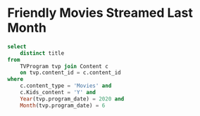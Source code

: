 # Friendly Movies Streamed Last Month

```sql
select
    distinct title
from
    TVProgram tvp join Content c
    on tvp.content_id = c.content_id
where
    c.content_type = 'Movies' and
    c.Kids_content = 'Y' and
    Year(tvp.program_date) = 2020 and
    Month(tvp.program_date) = 6
```
